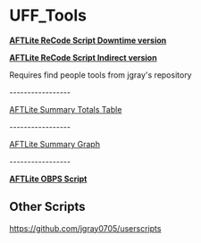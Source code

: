 # UFF_Tools


<p><b><a href="https://github.com/Brikane/UFF_Tools/raw/main/AutoRetrackAFTLite.user.js"> AFTLite ReCode Script Downtime version</a></b></p>
<p> <b><a href="https://github.com/Brikane/UFF_Tools/raw/main/AutoRetrackAFTLiteIndirect.user.js"> AFTLite ReCode Script Indirect version</a></b></p>

<p> Requires find people tools from jgray's repository </p>
<p>-----------------</p>
<p> <a href="https://github.com/Brikane/UFF_Tools/raw/main/LaborSummaryTotals.user.js">AFTLite Summary Totals Table</a></p>
<p>-----------------</p>
<p> <a href="https://github.com/Brikane/UFF_Tools/raw/main/LaborSummaryTotals%20MultiPulls%20V0_1.user.js">AFTLite Summary Graph</a></p>
<p>-----------------</p>
<p><b><a href="https://github.com/Brikane/UFF_Tools/raw/main/LaborSummaryTotals.user.js"> AFTLite OBPS Script</a></b></p>


<H2> Other Scripts </h2>
<a href="https://github.com/jgray0705/userscripts"> https://github.com/jgray0705/userscripts </a>
